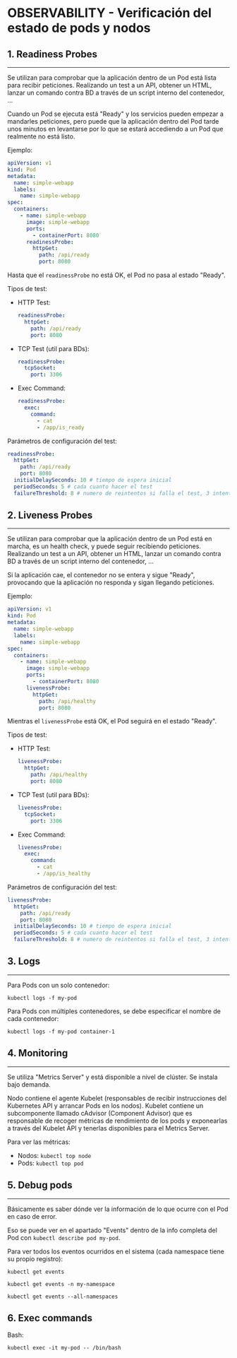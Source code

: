 # OBSERVABILITY - Verificación del estado de pods y nodos

## **1. Readiness Probes**
---

Se utilizan para comprobar que la aplicación dentro de un Pod está lista para recibir peticiones. Realizando un test a un API, obtener un HTML, lanzar un comando contra BD a través de un script interno del contenedor, ...

Cuando un Pod se ejecuta está "Ready" y los servicios pueden empezar a mandarles peticiones, pero puede que la aplicación dentro del Pod tarde unos minutos en levantarse por lo que se estará accediendo a un Pod que realmente no está listo.

Ejemplo:

```yaml
apiVersion: v1
kind: Pod
metadata:
  name: simple-webapp
  labels:
    name: simple-webapp
spec:
  containers:
    - name: simple-webapp
      image: simple-webapp
      ports:
        - containerPort: 8080
      readinessProbe:
        httpGet:
          path: /api/ready
          port: 8080
```

Hasta que el `readinessProbe` no está OK, el Pod no pasa al estado "Ready".

Tipos de test:
- HTTP Test:
    ```yaml
    readinessProbe:
      httpGet:
        path: /api/ready
        port: 8080
    ```
- TCP Test (util para BDs):
    ```yaml
    readinessProbe:
      tcpSocket:
        port: 3306
    ```
- Exec Command:
    ```yaml
    readinessProbe:
      exec:
        command:
          - cat
          - /app/is_ready
    ```

Parámetros de configuración del test:

```yaml
readinessProbe:
  httpGet:
    path: /api/ready
    port: 8080
  initialDelaySeconds: 10 # tiempo de espera inicial
  periodSeconds: 5 # cada cuanto hacer el test
  failureThreshold: 8 # numero de reintentos si falla el test, 3 intentos por defecto
```

## **2. Liveness Probes**
---

Se utilizan para comprobar que la aplicación dentro de un Pod está en marcha, es un health check, y puede seguir recibiendo peticiones. Realizando un test a un API, obtener un HTML, lanzar un comando contra BD a través de un script interno del contenedor, ...

Si la aplicación cae, el contenedor no se entera y sigue "Ready", provocando que la aplicación no responda y sigan llegando peticiones.

Ejemplo:

```yaml
apiVersion: v1
kind: Pod
metadata:
  name: simple-webapp
  labels:
    name: simple-webapp
spec:
  containers:
    - name: simple-webapp
      image: simple-webapp
      ports:
        - containerPort: 8080
      livenessProbe:
        httpGet:
          path: /api/healthy
          port: 8080
```

Mientras el `livenessProbe` está OK, el Pod seguirá en el estado "Ready".

Tipos de test:
- HTTP Test:
    ```yaml
    livenessProbe:
      httpGet:
        path: /api/healthy
        port: 8080
    ```
- TCP Test (util para BDs):
    ```yaml
    livenessProbe:
      tcpSocket:
        port: 3306
    ```
- Exec Command:
    ```yaml
    livenessProbe:
      exec:
        command:
          - cat
          - /app/is_healthy
    ```

Parámetros de configuración del test:

```yaml
livenessProbe:
  httpGet:
    path: /api/ready
    port: 8080
  initialDelaySeconds: 10 # tiempo de espera inicial
  periodSeconds: 5 # cada cuanto hacer el test
  failureThreshold: 8 # numero de reintentos si falla el test, 3 intentos por defecto
```

## **3. Logs**
---

Para Pods con un solo contenedor:

`kubectl logs -f my-pod`

Para Pods con múltiples contenedores, se debe especificar el nombre de cada contenedor:

`kubectl logs -f my-pod container-1`


## **4. Monitoring**
---

Se utiliza "Metrics Server" y está disponible a nivel de clúster. Se instala bajo demanda.

Nodo contiene el agente Kubelet (responsables de recibir instrucciones del Kubernetes API y arrancar Pods en los nodos). Kubelet contiene un subcomponente llamado cAdvisor (Component Advisor) que es responsable de recoger métricas de rendimiento de los pods y exponearlas a través del Kubelet API y tenerlas disponibles para el Metrics Server.

Para ver las métricas:
- Nodos: `kubectl top node`
- Pods: `kubectl top pod`

## **5. Debug pods**
---

Básicamente es saber dónde ver la información de lo que ocurre con el Pod en caso de error.

Eso se puede ver en el apartado "Events" dentro de la info completa del Pod con `kubectl describe pod my-pod`.

Para ver todos los eventos ocurridos en el sistema (cada namespace tiene su propio registro):

`kubectl get events`

`kubectl get events -n my-namespace`

`kubectl get events --all-namespaces`

## **6. Exec commands**

Bash:

`kubectl exec -it my-pod -- /bin/bash`

